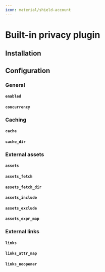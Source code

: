 ```yaml
---
icon: material/shield-account
---
```



# Built-in privacy plugin

## Installation

## Configuration

### General

#### `enabled`
#### `concurrency`

### Caching

#### `cache`
#### `cache_dir`

### External assets

#### `assets`
#### `assets_fetch`
#### `assets_fetch_dir`
#### `assets_include`
#### `assets_exclude`
#### `assets_expr_map`

### External links

#### `links`
#### `links_attr_map`
#### `links_noopener`
